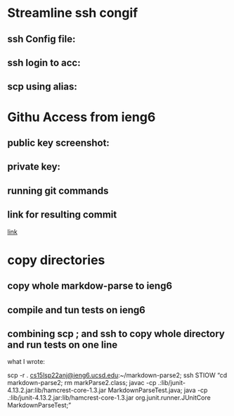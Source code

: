 
# Streamline ssh congif

## ssh Config file:

## ssh login to acc:

## scp using alias:

# Githu Access from ieng6

## public key screenshot:

## private key:

## running git commands

## link for resulting commit
[link](https://github.com/CrustaceanKing/markdown-parser/commit/a05eb1089f0ec48650bb1539c0f98e73fd7f864c)

# copy directories

## copy whole markdow-parse to ieng6

## compile and tun tests on ieng6

## combining scp ; and ssh to copy whole directory and run tests on one line

what I wrote:

scp -r . cs15lsp22anj@ieng6.ucsd.edu:~/markdown-parse2; ssh STIOW “cd markdown-parse2; rm markParse2.class; javac -cp .:lib/junit-4.13.2.jar:lib/hamcrest-core-1.3.jar MarkdownParseTest.java; java -cp .:lib/junit-4.13.2.jar:lib/hamcrest-core-1.3.jar org.junit.runner.JUnitCore MarkdownParseTest;”

